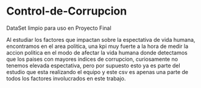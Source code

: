 # Control-de-Corrupcion
DataSet limpio para uso en Proyecto Final

Al estudiar los factores que impactan sobre la espectativa de vida humana, encontramos en el area politica, una kpi muy fuerte a la hora de medir la accion politica en el modo de afectar la vida humana donde detectamos que los paises con mayores indices de corrupcion, curiosamente no tenemos elevada espectativa, pero por supuesto esto ya es parte del estudio que esta realizando el equipo y este csv es apenas una parte de todos los factores involucrados en este trabajo.
